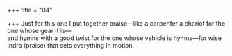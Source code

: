 +++
title = "04"

+++
Just for this one I put together praise—like a carpenter a chariot for the  one whose gear it is—  
and hymns with a good twist for the one whose vehicle is hymns—for  wise Indra (praise) that sets everything in motion.  
